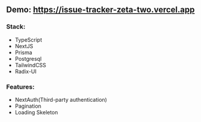## Demo: https://issue-tracker-zeta-two.vercel.app

### Stack:

* TypeScript
* NextJS
* Prisma
* Postgresql
* TailwindCSS
* Radix-UI

### Features:

* NextAuth(Third-party authentication)
* Pagination
* Loading Skeleton

